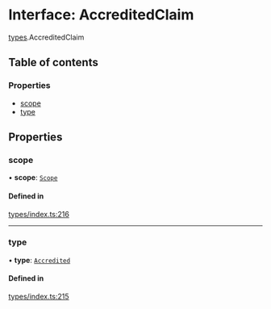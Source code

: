 # Interface: AccreditedClaim

[types](../wiki/types).AccreditedClaim

## Table of contents

### Properties

- [scope](../wiki/types.AccreditedClaim#scope)
- [type](../wiki/types.AccreditedClaim#type)

## Properties

### scope

• **scope**: [`Scope`](../wiki/types.Scope)

#### Defined in

[types/index.ts:216](https://github.com/PolymeshAssociation/polymesh-sdk/blob/16e8c2ca/src/types/index.ts#L216)

___

### type

• **type**: [`Accredited`](../wiki/types.ClaimType#accredited)

#### Defined in

[types/index.ts:215](https://github.com/PolymeshAssociation/polymesh-sdk/blob/16e8c2ca/src/types/index.ts#L215)
